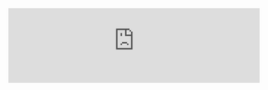<iframe id="tsob-fullpage-iframe" src="https://dynamic.theskinnyonbenny.com/gal" style="border:none; width: 100%; overflow:hidden;" scrolling="no"></iframe>
